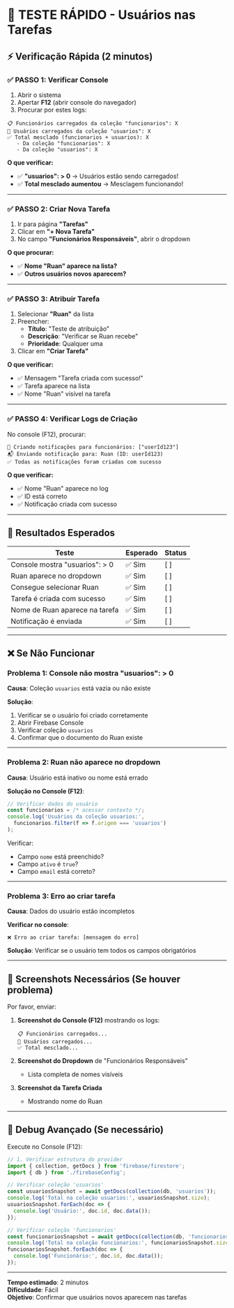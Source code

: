 # 🧪 TESTE RÁPIDO - Usuários nas Tarefas

## ⚡ Verificação Rápida (2 minutos)

### ✅ **PASSO 1: Verificar Console**

1. Abrir o sistema
2. Apertar **F12** (abrir console do navegador)
3. Procurar por estes logs:

```
📋 Funcionários carregados da coleção "funcionarios": X
👥 Usuários carregados da coleção "usuarios": X
✅ Total mesclado (funcionarios + usuarios): X
   - Da coleção "funcionarios": X
   - Da coleção "usuarios": X
```

**O que verificar:**
- ✅ **"usuarios": > 0** → Usuários estão sendo carregados!
- ✅ **Total mesclado aumentou** → Mesclagem funcionando!

---

### ✅ **PASSO 2: Criar Nova Tarefa**

1. Ir para página **"Tarefas"**
2. Clicar em **"+ Nova Tarefa"**
3. No campo **"Funcionários Responsáveis"**, abrir o dropdown

**O que procurar:**
- ✅ **Nome "Ruan" aparece na lista?**
- ✅ **Outros usuários novos aparecem?**

---

### ✅ **PASSO 3: Atribuir Tarefa**

1. Selecionar **"Ruan"** da lista
2. Preencher:
   - **Título**: "Teste de atribuição"
   - **Descrição**: "Verificar se Ruan recebe"
   - **Prioridade**: Qualquer uma
3. Clicar em **"Criar Tarefa"**

**O que verificar:**
- ✅ Mensagem "Tarefa criada com sucesso!"
- ✅ Tarefa aparece na lista
- ✅ Nome "Ruan" visível na tarefa

---

### ✅ **PASSO 4: Verificar Logs de Criação**

No console (F12), procurar:

```
🔔 Criando notificações para funcionários: ["userId123"]
📬 Enviando notificação para: Ruan (ID: userId123)
✅ Todas as notificações foram criadas com sucesso
```

**O que verificar:**
- ✅ Nome "Ruan" aparece no log
- ✅ ID está correto
- ✅ Notificação criada com sucesso

---

## 🎯 Resultados Esperados

| Teste | Esperado | Status |
|-------|----------|--------|
| Console mostra "usuarios": > 0 | ✅ Sim | [ ] |
| Ruan aparece no dropdown | ✅ Sim | [ ] |
| Consegue selecionar Ruan | ✅ Sim | [ ] |
| Tarefa é criada com sucesso | ✅ Sim | [ ] |
| Nome de Ruan aparece na tarefa | ✅ Sim | [ ] |
| Notificação é enviada | ✅ Sim | [ ] |

---

## ❌ Se Não Funcionar

### **Problema 1: Console não mostra "usuarios": > 0**

**Causa**: Coleção `usuarios` está vazia ou não existe

**Solução**:
1. Verificar se o usuário foi criado corretamente
2. Abrir Firebase Console
3. Verificar coleção `usuarios`
4. Confirmar que o documento do Ruan existe

---

### **Problema 2: Ruan não aparece no dropdown**

**Causa**: Usuário está inativo ou nome está errado

**Solução no Console (F12)**:
```javascript
// Verificar dados do usuário
const funcionarios = /* acessar contexto */;
console.log('Usuários da coleção usuarios:', 
  funcionarios.filter(f => f.origem === 'usuarios')
);
```

Verificar:
- Campo `nome` está preenchido?
- Campo `ativo` é `true`?
- Campo `email` está correto?

---

### **Problema 3: Erro ao criar tarefa**

**Causa**: Dados do usuário estão incompletos

**Verificar no console**:
```
❌ Erro ao criar tarefa: [mensagem do erro]
```

**Solução**: Verificar se o usuário tem todos os campos obrigatórios

---

## 📸 Screenshots Necessários (Se houver problema)

Por favor, enviar:

1. **Screenshot do Console (F12)** mostrando os logs:
   ```
   📋 Funcionários carregados...
   👥 Usuários carregados...
   ✅ Total mesclado...
   ```

2. **Screenshot do Dropdown** de "Funcionários Responsáveis"
   - Lista completa de nomes visíveis

3. **Screenshot da Tarefa Criada**
   - Mostrando nome do Ruan

---

## 🔧 Debug Avançado (Se necessário)

Execute no Console (F12):

```javascript
// 1. Verificar estrutura do provider
import { collection, getDocs } from 'firebase/firestore';
import { db } from './firebaseConfig';

// Verificar coleção 'usuarios'
const usuariosSnapshot = await getDocs(collection(db, 'usuarios'));
console.log('Total na coleção usuarios:', usuariosSnapshot.size);
usuariosSnapshot.forEach(doc => {
  console.log('Usuário:', doc.id, doc.data());
});

// Verificar coleção 'funcionarios'
const funcionariosSnapshot = await getDocs(collection(db, 'funcionarios'));
console.log('Total na coleção funcionarios:', funcionariosSnapshot.size);
funcionariosSnapshot.forEach(doc => {
  console.log('Funcionário:', doc.id, doc.data());
});
```

---

**Tempo estimado**: 2 minutos  
**Dificuldade**: Fácil  
**Objetivo**: Confirmar que usuários novos aparecem nas tarefas

